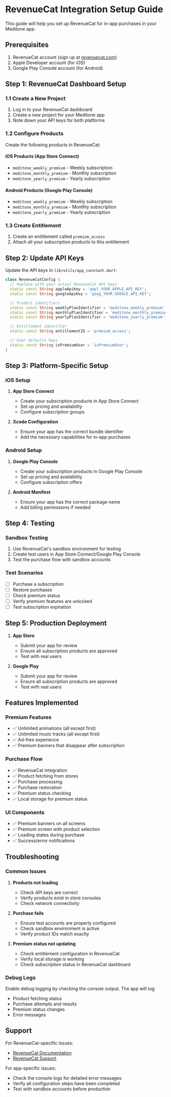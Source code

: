 # RevenueCat Integration Setup Guide

This guide will help you set up RevenueCat for in-app purchases in your Meditone app.

## Prerequisites

1. RevenueCat account (sign up at [revenuecat.com](https://revenuecat.com))
2. Apple Developer account (for iOS)
3. Google Play Console account (for Android)

## Step 1: RevenueCat Dashboard Setup

### 1.1 Create a New Project

1. Log in to your RevenueCat dashboard
2. Create a new project for your Meditone app
3. Note down your API keys for both platforms

### 1.2 Configure Products

Create the following products in RevenueCat:

#### iOS Products (App Store Connect)

- `meditone_weekly_premium` - Weekly subscription
- `meditone_monthly_premium` - Monthly subscription
- `meditone_yearly_premium` - Yearly subscription

#### Android Products (Google Play Console)

- `meditone_weekly_premium` - Weekly subscription
- `meditone_monthly_premium` - Monthly subscription
- `meditone_yearly_premium` - Yearly subscription

### 1.3 Create Entitlement

1. Create an entitlement called `premium_access`
2. Attach all your subscription products to this entitlement

## Step 2: Update API Keys

Update the API keys in `lib/utils/app_constant.dart`:

```dart
class RevenueCatConfig {
  // Replace with your actual RevenueCat API keys
  static const String appleApiKey = 'appl_YOUR_APPLE_API_KEY';
  static const String googleApiKey = 'goog_YOUR_GOOGLE_API_KEY';

  // Product identifiers
  static const String weeklyPlanIdentifier = 'meditone_weekly_premium';
  static const String monthlyPlanIdentifier = 'meditone_monthly_premium';
  static const String yearlyPlanIdentifier = 'meditone_yearly_premium';

  // Entitlement identifier
  static const String entitlementID = 'premium_access';

  // User defaults keys
  static const String isPremiumUser = 'isPremiumUser';
}
```

## Step 3: Platform-Specific Setup

### iOS Setup

1. **App Store Connect**

   - Create your subscription products in App Store Connect
   - Set up pricing and availability
   - Configure subscription groups

2. **Xcode Configuration**
   - Ensure your app has the correct bundle identifier
   - Add the necessary capabilities for in-app purchases

### Android Setup

1. **Google Play Console**

   - Create your subscription products in Google Play Console
   - Set up pricing and availability
   - Configure subscription offers

2. **Android Manifest**
   - Ensure your app has the correct package name
   - Add billing permissions if needed

## Step 4: Testing

### Sandbox Testing

1. Use RevenueCat's sandbox environment for testing
2. Create test users in App Store Connect/Google Play Console
3. Test the purchase flow with sandbox accounts

### Test Scenarios

- [ ] Purchase a subscription
- [ ] Restore purchases
- [ ] Check premium status
- [ ] Verify premium features are unlocked
- [ ] Test subscription expiration

## Step 5: Production Deployment

1. **App Store**

   - Submit your app for review
   - Ensure all subscription products are approved
   - Test with real users

2. **Google Play**
   - Submit your app for review
   - Ensure all subscription products are approved
   - Test with real users

## Features Implemented

### Premium Features

- ✅ Unlimited animations (all except first)
- ✅ Unlimited music tracks (all except first)
- ✅ Ad-free experience
- ✅ Premium banners that disappear after subscription

### Purchase Flow

- ✅ RevenueCat integration
- ✅ Product fetching from stores
- ✅ Purchase processing
- ✅ Purchase restoration
- ✅ Premium status checking
- ✅ Local storage for premium status

### UI Components

- ✅ Premium banners on all screens
- ✅ Premium screen with product selection
- ✅ Loading states during purchase
- ✅ Success/error notifications

## Troubleshooting

### Common Issues

1. **Products not loading**

   - Check API keys are correct
   - Verify products exist in store consoles
   - Check network connectivity

2. **Purchase fails**

   - Ensure test accounts are properly configured
   - Check sandbox environment is active
   - Verify product IDs match exactly

3. **Premium status not updating**
   - Check entitlement configuration in RevenueCat
   - Verify local storage is working
   - Check subscription status in RevenueCat dashboard

### Debug Logs

Enable debug logging by checking the console output. The app will log:

- Product fetching status
- Purchase attempts and results
- Premium status changes
- Error messages

## Support

For RevenueCat-specific issues:

- [RevenueCat Documentation](https://docs.revenuecat.com/)
- [RevenueCat Support](https://www.revenuecat.com/support/)

For app-specific issues:

- Check the console logs for detailed error messages
- Verify all configuration steps have been completed
- Test with sandbox accounts before production
